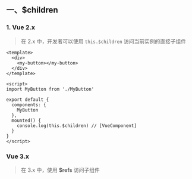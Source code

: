 ## 一、$children

### 1. Vue 2.x

> 在 2.x 中，开发者可以使用 `this.$children` 访问当前实例的直接子组件

```vue
<template>
  <div>
    <my-button></my-button>
  </div>
</template>

<script>
import MyButton from './MyButton'

export default {
  components: {
    MyButton
  },
  mounted() {
    console.log(this.$children) // [VueComponent]
  }
}
</script>
```

### Vue 3.x

> 在 3.x 中，使用 **$refs** 访问子组件